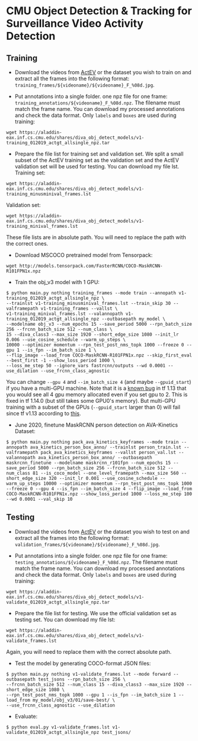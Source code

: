 # CMU Object Detection & Tracking for Surveillance Video Activity Detection

## Training
- Download the videos from [ActEV](https://actev.nist.gov/) or the dataset you wish to train on and extract all the frames into the following format: `training_frames/${videoname}/${videoname}_F_%08d.jpg`.

- Put annotations into a single folder. one npz file for one frame: `training_annotations/${videoname}_F_%08d.npz`. The filename must match the frame name. You can download my processed annotations and check the data format. Only `labels` and `boxes` are used during training:
```
wget https://aladdin-eax.inf.cs.cmu.edu/shares/diva_obj_detect_models/v1-training_012019_actgt_allsingle_npz.tar
```

- Prepare the file list for training set and validation set. We split a small subset of the ActEV training set as the validation set and the ActEV validation set will be used for testing. You can download my file lst. Training set:
```
wget https://aladdin-eax.inf.cs.cmu.edu/shares/diva_obj_detect_models/v1-training_minusminival_frames.lst
```
Validation set:
```
wget https://aladdin-eax.inf.cs.cmu.edu/shares/diva_obj_detect_models/v1-training_minival_frames.lst
```
These file lists are in absolute path. You will need to replace the path with the correct ones.

- Download MSCOCO pretrained model from Tensorpack:
```
wget http://models.tensorpack.com/FasterRCNN/COCO-MaskRCNN-R101FPN1x.npz
```

- Train the obj_v3 model with 1 GPU:
```
$ python main.py nothing training_frames --mode train --annopath v1-training_012019_actgt_allsingle_npz \
--trainlst v1-training_minusminival_frames.lst --train_skip 30 --valframepath v1-training_frames --vallst \
v1-training_minival_frames.lst --valannopath v1-training_012019_actgt_allsingle_npz --outbasepath my_model \
--modelname obj_v3 --num_epochs 15 --save_period 5000 --rpn_batch_size 256 --frcnn_batch_size 512 --num_class \
15 --diva_class3 --max_size 1920 --short_edge_size 1080 --init_lr 0.006 --use_cosine_schedule --warm_up_steps \
10000 --optimizer momentum --rpn_test_post_nms_topk 1000 --freeze 0 --gpu 1 --is_fpn --im_batch_size 1 \
--flip_image --load_from COCO-MaskRCNN-R101FPN1x.npz --skip_first_eval --best_first -1 --show_loss_period 1000 \
--loss_me_step 50 --ignore_vars fastrcnn/outputs --wd 0.0001 --use_dilation --use_frcnn_class_agnostic
```
You can change `--gpu 4` and `--im_batch_size 4` (and maybe `--gpuid_start`) if you have a multi-GPU machine. Note that it is a [known bug](https://github.com/tensorflow/tensorflow/issues/23458) in tf 1.13 that you would see all 4 gpu memory allocated even if you set gpu to 2. This is fixed in tf 1.14.0 (but still takes some GPU0's memory). But multi-GPU training with a subset of the GPUs (`--gpuid_start` larger than 0) will fail since tf v1.13 according to [this](https://github.com/tensorflow/tensorflow/issues/27259).

- June 2020, finetune MaskRCNN person detection on AVA-Kinetics Dataset:
```
$ python main.py nothing pack_ava_kinetics_keyframes --mode train --annopath ava_kinetics_person_box_anno/ --trainlst person_train.lst --valframepath pack_ava_kinetics_keyframes --vallst person_val.lst --valannopath ava_kinetics_person_box_anno/ --outbasepath maskrcnn_finetune --modelname maskrcnn_r101fpn --num_epochs 15 --save_period 5000 --rpn_batch_size 256 --frcnn_batch_size 512 --num_class 81 --is_coco_model --one_level_framepath --max_size 560 --short_edge_size 320 --init_lr 0.001 --use_cosine_schedule --warm_up_steps 10000 --optimizer momentum --rpn_test_post_nms_topk 1000 --freeze 0 --gpu 4 --is_fpn --im_batch_size 4 --flip_image --load_from COCO-MaskRCNN-R101FPN1x.npz --show_loss_period 1000 --loss_me_step 100 --wd 0.0001 --val_skip 10
```

## Testing
- Download the videos from [ActEV](https://actev.nist.gov/) or the dataset you wish to test on and extract all the frames into the following format: `validation_frames/${videoname}/${videoname}_F_%08d.jpg`.

- Put annotations into a single folder. one npz file for one frame: `testing_annotations/${videoname}_F_%08d.npz`. The filename must match the frame name. You can download my processed annotations and check the data format. Only `labels` and `boxes` are used during training:
```
wget https://aladdin-eax.inf.cs.cmu.edu/shares/diva_obj_detect_models/v1-validate_012019_actgt_allsingle_npz.tar
```

- Prepare the file list for testing. We use the official validation set as testing set. You can download my file lst:
```
wget https://aladdin-eax.inf.cs.cmu.edu/shares/diva_obj_detect_models/v1-validate_frames.lst
```
Again, you will need to replace them with the correct absolute path.

- Test the model by generating COCO-format JSON files:
```
$ python main.py nothing v1-validate_frames.lst --mode forward --outbasepath test_jsons --rpn_batch_size 256 \
--frcnn_batch_size 512 --num_class 15 --diva_class3 --max_size 1920 --short_edge_size 1080 \
--rpn_test_post_nms_topk 1000 --gpu 1 --is_fpn --im_batch_size 1 --load_from my_model/obj_v3/01/save-best/ \
--use_frcnn_class_agnostic --use_dilation
```

- Evaluate:
```
$ python eval.py v1-validate_frames.lst v1-validate_012019_actgt_allsingle_npz test_jsons/
```

